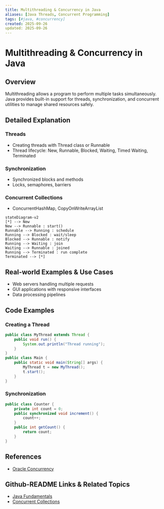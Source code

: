 ```yaml
---
title: Multithreading & Concurrency in Java
aliases: [Java Threads, Concurrent Programming]
tags: [#java, #concurrency]
created: 2025-09-26
updated: 2025-09-26
---
```


# Multithreading & Concurrency in Java

## Overview

Multithreading allows a program to perform multiple tasks simultaneously. Java provides built-in support for threads, synchronization, and concurrent utilities to manage shared resources safely.

## Detailed Explanation

### Threads

- Creating threads with Thread class or Runnable
- Thread lifecycle: New, Runnable, Blocked, Waiting, Timed Waiting, Terminated

### Synchronization

- Synchronized blocks and methods
- Locks, semaphores, barriers

### Concurrent Collections

- ConcurrentHashMap, CopyOnWriteArrayList

```mermaid
stateDiagram-v2
[*] --> New
New --> Runnable : start()
Runnable --> Running : schedule
Running --> Blocked : wait/sleep
Blocked --> Runnable : notify
Running --> Waiting : join
Waiting --> Runnable : joined
Running --> Terminated : run complete
Terminated --> [*]
```

## Real-world Examples & Use Cases

- Web servers handling multiple requests
- GUI applications with responsive interfaces
- Data processing pipelines

## Code Examples

### Creating a Thread

```java
public class MyThread extends Thread {
    public void run() {
        System.out.println("Thread running");
    }
}
public class Main {
    public static void main(String[] args) {
        MyThread t = new MyThread();
        t.start();
    }
}
```

### Synchronization

```java
public class Counter {
    private int count = 0;
    public synchronized void increment() {
        count++;
    }
    public int getCount() {
        return count;
    }
}
```

## References

- [Oracle Concurrency](https://docs.oracle.com/javase/tutorial/essential/concurrency/)

## Github-README Links & Related Topics

- [Java Fundamentals](../java-fundamentals/)
- [Concurrent Collections](../concurrent-collections/)
